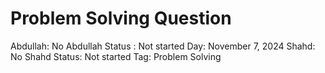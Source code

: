 # Problem Solving Question

Abdullah: No
Abdullah Status : Not started
Day: November 7, 2024
Shahd: No
Shahd Status: Not started
Tag: Problem Solving